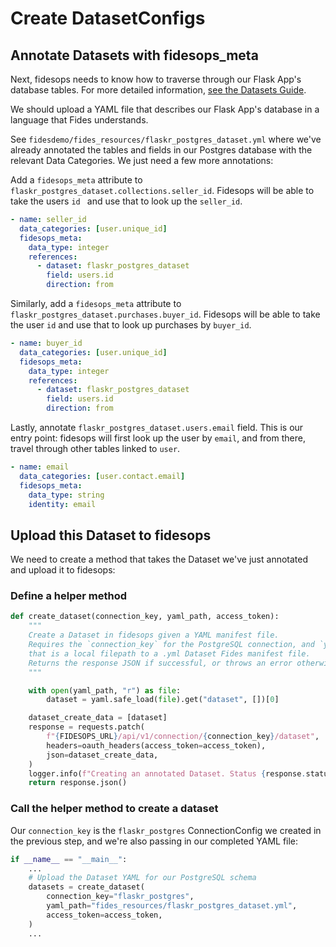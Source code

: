 # Create DatasetConfigs

## Annotate Datasets with fidesops_meta

Next, fidesops needs to know how to traverse through our Flask App's database tables. For more detailed information, [see the Datasets Guide](../guides/datasets.md).

We should upload a YAML file that describes our Flask App's database in a language that Fides understands.

See `fidesdemo/fides_resources/flaskr_postgres_dataset.yml` where we've already annotated the tables and fields in our Postgres
database with the relevant Data Categories.  We just need a few more annotations:

Add a `fidesops_meta` attribute to `flaskr_postgres_dataset.collections.seller_id`.  Fidesops will be able to take the users `id `
and use that to look up the `seller_id`.

```yaml
- name: seller_id
  data_categories: [user.unique_id]
  fidesops_meta:
    data_type: integer
    references:
      - dataset: flaskr_postgres_dataset
        field: users.id
        direction: from
```

Similarly, add a `fidesops_meta` attribute to `flaskr_postgres_dataset.purchases.buyer_id`. Fidesops will be able
to take the user `id` and use that to look up purchases by `buyer_id`.

```yaml
- name: buyer_id
  data_categories: [user.unique_id]
  fidesops_meta:
    data_type: integer
    references:
      - dataset: flaskr_postgres_dataset
        field: users.id
        direction: from
```

Lastly, annotate `flaskr_postgres_dataset.users.email` field. This is our entry point: fidesops will first look up
the user by `email`, and from there, travel through other tables linked to `user`.

```yaml
- name: email
  data_categories: [user.contact.email]
  fidesops_meta:
    data_type: string
    identity: email
```

## Upload this Dataset to fidesops

We need to create a method that takes the Dataset we've just annotated and upload it to fidesops:

### Define a helper method

```python
def create_dataset(connection_key, yaml_path, access_token):
    """
    Create a Dataset in fidesops given a YAML manifest file.
    Requires the `connection_key` for the PostgreSQL connection, and `yaml_path`
    that is a local filepath to a .yml Dataset Fides manifest file.
    Returns the response JSON if successful, or throws an error otherwise.
    """

    with open(yaml_path, "r") as file:
        dataset = yaml.safe_load(file).get("dataset", [])[0]

    dataset_create_data = [dataset]
    response = requests.patch(
        f"{FIDESOPS_URL}/api/v1/connection/{connection_key}/dataset",
        headers=oauth_headers(access_token=access_token),
        json=dataset_create_data,
    )
    logger.info(f"Creating an annotated Dataset. Status {response.status_code}")
    return response.json()
```

### Call the helper method to create a dataset

Our `connection_key` is the `flaskr_postgres` ConnectionConfig we created in the previous step,
and we're also passing in our completed YAML file:

```python
if __name__ == "__main__":
    ...
    # Upload the Dataset YAML for our PostgreSQL schema
    datasets = create_dataset(
        connection_key="flaskr_postgres",
        yaml_path="fides_resources/flaskr_postgres_dataset.yml",
        access_token=access_token,
    )
    ...
```
